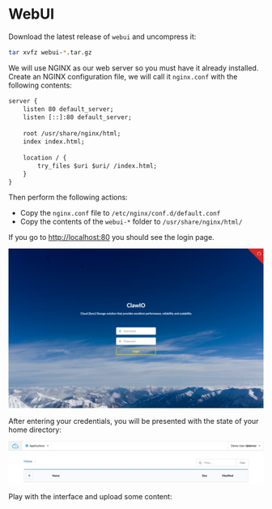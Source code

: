 
# WebUI 

Download the latest release of `webui` and uncompress it:

```bash
tar xvfz webui-*.tar.gz
```

We will use NGINX as our web server so you must have it already installed.
Create an NGINX configuration file, we will call it `nginx.conf` with the following contents:

```nginx
server {
	listen 80 default_server;
	listen [::]:80 default_server;

	root /usr/share/nginx/html;
	index index.html;

	location / {
		try_files $uri $uri/ /index.html;
	}
}
```
Then perform the following actions:

* Copy the `nginx.conf` file to `/etc/nginx/conf.d/default.conf`
* Copy the contents of the `webui-*` folder to `/usr/share/nginx/html/`

If you go to [http://localhost:80](http://localhost:80) you should see the login page.

![](assets/login-page.png)

After entering your credentials, you will be presented with the state of your home directory:

![](assets/objects-page.png)

Play with the interface and upload some content:

